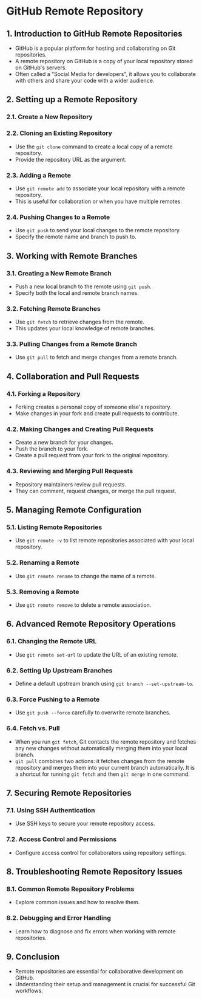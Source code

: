 # GitHub Remote Repository

## 1. Introduction to GitHub Remote Repositories
- GitHub is a popular platform for hosting and collaborating on Git repositories.
- A remote repository on GitHub is a copy of your local repository stored on GitHub's servers.
- Often called a "Social Media for developers", it allows you to collaborate with others and share your code with a wider audience.

## 2. Setting up a Remote Repository
### 2.1. Create a New Repository

### 2.2. Cloning an Existing Repository
- Use the `git clone` command to create a local copy of a remote repository.
- Provide the repository URL as the argument.

### 2.3. Adding a Remote
- Use `git remote add` to associate your local repository with a remote repository.
- This is useful for collaboration or when you have multiple remotes.

### 2.4. Pushing Changes to a Remote
- Use `git push` to send your local changes to the remote repository.
- Specify the remote name and branch to push to.

## 3. Working with Remote Branches
### 3.1. Creating a New Remote Branch
- Push a new local branch to the remote using `git push`.
- Specify both the local and remote branch names.

### 3.2. Fetching Remote Branches
- Use `git fetch` to retrieve changes from the remote.
- This updates your local knowledge of remote branches.

### 3.3. Pulling Changes from a Remote Branch
- Use `git pull` to fetch and merge changes from a remote branch.

## 4. Collaboration and Pull Requests
### 4.1. Forking a Repository
- Forking creates a personal copy of someone else's repository.
- Make changes in your fork and create pull requests to contribute.

### 4.2. Making Changes and Creating Pull Requests
- Create a new branch for your changes.
- Push the branch to your fork.
- Create a pull request from your fork to the original repository.

### 4.3. Reviewing and Merging Pull Requests
- Repository maintainers review pull requests.
- They can comment, request changes, or merge the pull request.

## 5. Managing Remote Configuration
### 5.1. Listing Remote Repositories
- Use `git remote -v` to list remote repositories associated with your local repository.

### 5.2. Renaming a Remote
- Use `git remote rename` to change the name of a remote.

### 5.3. Removing a Remote
- Use `git remote remove` to delete a remote association.

## 6. Advanced Remote Repository Operations
### 6.1. Changing the Remote URL
- Use `git remote set-url` to update the URL of an existing remote.

### 6.2. Setting Up Upstream Branches
- Define a default upstream branch using `git branch --set-upstream-to`.

### 6.3. Force Pushing to a Remote
- Use `git push --force` carefully to overwrite remote branches.

### 6.4. Fetch vs. Pull
- When you run `git fetch`, Git contacts the remote repository and fetches any new changes without automatically merging them into your local branch.
- `git pull` combines two actions: it fetches changes from the remote repository and merges them into your current branch automatically. It is a shortcut for running `git fetch` and then `git merge` in one command.
## 7. Securing Remote Repositories
### 7.1. Using SSH Authentication
- Use SSH keys to secure your remote repository access.

### 7.2. Access Control and Permissions
- Configure access control for collaborators using repository settings.

## 8. Troubleshooting Remote Repository Issues
### 8.1. Common Remote Repository Problems
- Explore common issues and how to resolve them.

### 8.2. Debugging and Error Handling
- Learn how to diagnose and fix errors when working with remote repositories.

## 9. Conclusion
- Remote repositories are essential for collaborative development on GitHub.
- Understanding their setup and management is crucial for successful Git workflows.


